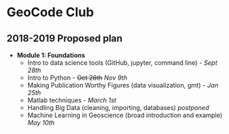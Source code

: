 # GeoCode Club


## 2018-2019 Proposed plan
* **Module 1: Foundations**
  *	Intro to data science tools (GitHub, jupyter, command line) - _Sept 28th_
  *	Intro to Python - ~~Oct  26th~~ _Nov 9th_
  *	Making Publication Worthy Figures (data visualization, gmt) - _Jan 25th_
  * Matlab techniques - _March 1st_
  *	Handling Big Data (cleaning, importing, databases) _postponed_
  *	Machine Learning in Geoscience (broad introduction and example) _May 10th_

